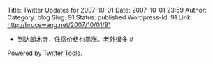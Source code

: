 Title: Twitter Updates for 2007-10-01
Date: 2007-10-01 23:59
Author:  
Category: blog
Slug: 91
Status: published
Wordpress-Id: 91
Link: http://brucewang.net/2007/10/01/91

-   到达朗木寺，住宿价格也暴涨。老外很多
    [\#](http://twitter.com/number5/statuses/304435082)

Powered by [Twitter Tools](http://alexking.org/projects/wordpress).
